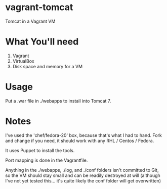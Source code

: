 vagrant-tomcat
===============

Tomcat in a Vagrant VM

What You'll need
================

1. Vagrant
2. VirtualBox
3. Disk space and memory for a VM

Usage
=====

Put a .war file in ./webapps to install into Tomcat 7.

Notes
=====

I've used the 'chef/fedora-20' box, because that's what I had to hand. Fork and change if you need, it should work with any RHL / Centos / Fedora.

It uses Puppet to install the tools.

Port mapping is done in the Vagrantfile.

Anything in the ./webapps, ./log, and ./conf folders isn't committed to Git, so the VM should stay small and can be readily destroyed at will (although I've not yet tested this... it's quite likely the conf folder will get overwritten)


